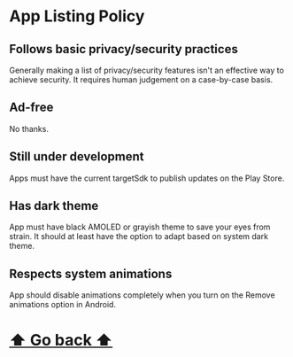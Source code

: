 # App Listing Policy

## Follows basic privacy/security practices
Generally making a list of privacy/security features isn't an effective way to achieve security. It requires human judgement on a case-by-case basis.

## Ad-free
No thanks.

## Still under development
Apps must have the current targetSdk to publish updates on the Play Store.

## Has dark theme
App must have black AMOLED or grayish theme to save your eyes from strain. It should at least have the option to adapt based on system dark theme.

## Respects system animations
App should disable animations completely when you turn on the Remove animations option in Android.

# [⬆ Go back ⬆](README.md)
